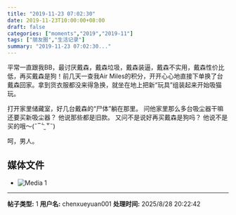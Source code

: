 ```yaml
---
title: "2019-11-23 07:02:30"
date: 2019-11-23T10:00:00+08:00
draft: false
categories: ["moments","2019","2019-11"]
tags: ["朋友圈","生活记录"]
summary: "2019-11-23 07:02:30..."
---
```


平常一直跟我BB，最讨厌戴森，戴森垃圾，戴森装逼，戴森不实用，戴森性价比低，再买戴森是狗！前几天一查我Air Miles的积分，开开心心地直接下单换了台戴森回家。拿到货衣服都没来得急换，就坐在地上把新“玩具”组装起来开始吸猫玩。

打开家里储藏室，好几台戴森的“尸体”躺在那里。
问他家里那么多台吸尘器干嘛还要买新吸尘器？
他说那些都是旧款。
又问不是说好再买戴森是狗吗？
他说不是买的哦～(˶‾᷄ ⁻̫ ‾᷅˵)

呵，男人。

## 媒体文件

- ![Media 1](/Moments/photos/2019-11-23/201911230702300.jpg)

---

**帖子类型:** 1
**用户名:** chenxueyuan001
**处理时间:** 2025/8/28 20:22:42